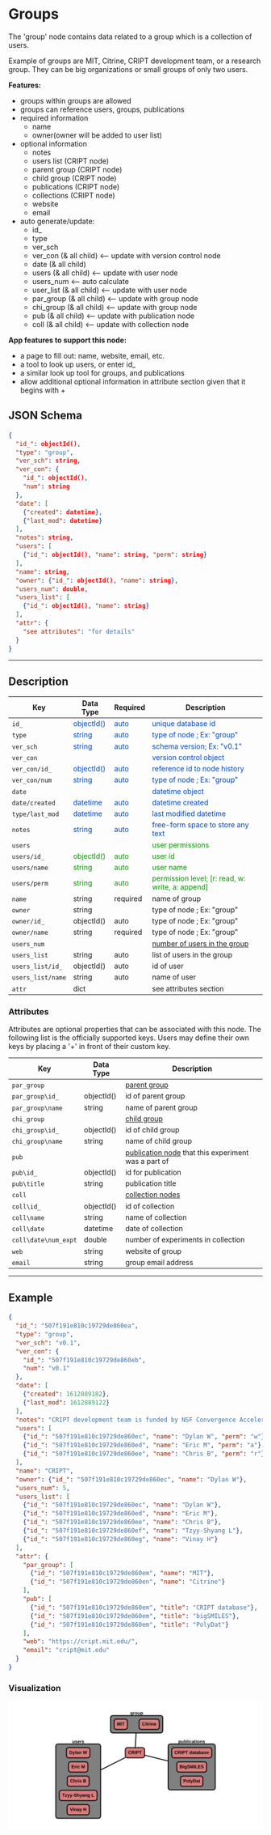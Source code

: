 # Groups

The 'group' node contains data related to a group which is a collection of users.

Example of groups are MIT, Citrine, CRIPT development team, or a research group.
They can be big organizations or small groups of only two users.

**Features:**

* groups within groups are allowed
* groups can reference users, groups, publications
* required information  
    * name
    * owner(owner will be added to user list)
* optional information
    * notes
    * users list (CRIPT node)
    * parent group (CRIPT node)
    * child group (CRIPT node)
    * publications (CRIPT node)
    * collections (CRIPT node)
    * website
    * email
* auto generate/update:
    * id_
    * type
    * ver_sch
    * ver_con (& all child) <-- update with version control node
    * date (& all child)
    * users (& all child) <-- update with user node
    * users_num <-- auto calculate
    * user_list (& all child) <-- update with user node
    * par_group (& all child) <-- update with group node
    * chi_group (& all child) <-- update with group node
    * pub (& all child) <-- update with publication node
    * coll (& all child) <-- update with collection node
  

**App features to support this node:**

* a page to fill out: name, website, email, etc.
* a tool to look up users, or enter id_
* a similar look up tool for groups, and publications
* allow additional optional information in attribute section given that it begins with +

## JSON Schema

```json
{
  "id_": objectId(),
  "type": "group",
  "ver_sch": string,
  "ver_con": {
    "id_": objectId(),
    "num": string
  },
  "date": [
    {"created": datetime},
    {"last_mod": datetime}
  ],
  "notes": string,
  "users": [
    {"id_": objectId(), "name": string, "perm": string}
  ],
  "name": string,
  "owner": {"id_": objectId(), "name": string},
  "users_num": double,
  "users_list": [
    {"id_": objectId(), "name": string}
  ],
  "attr": {
    "see attributes": "for details"
  }
}
```

---

## Description

Key             |Data Type     |Required  |Description
-------------   |---------     |------    |----
`id_`          |<span style="color:rgb(0, 72, 189)"> objectId() </span>|<span style="color:rgb(0, 72, 189)">  auto  </span>|<span style="color:rgb(0, 72, 189)">  unique database id  </span>
`type`          |<span style="color:rgb(0, 72, 189)">  string  </span> |<span style="color:rgb(0, 72, 189)">  auto  </span>|<span style="color:rgb(0, 72, 189)">  type of node ; Ex: "group"  </span>
`ver_sch`       |<span style="color:rgb(0, 72, 189)">  string  </span>|<span style="color:rgb(0, 72, 189)">  auto  </span>|<span style="color:rgb(0, 72, 189)">  schema version; Ex: "v0.1"  </span>
`ver_con`       |              |          |<span style="color:rgb(0, 72, 189)">  version control object  </span>
`ver_con/id_`   |<span style="color:rgb(0, 72, 189)">  objectId()  </span>|<span style="color:rgb(0, 72, 189)">  auto  </span>|<span style="color:rgb(0, 72, 189)">  reference id to node history  </span>
`ver_con/num`   |<span style="color:rgb(0, 72, 189)">  string  </span>|<span style="color:rgb(0, 72, 189)">auto  </span>|<span style="color:rgb(0, 72, 189)">  type of node ; Ex: "group"  </span>
`date`          |              |          |<span style="color:rgb(0, 72, 189)">  datetime object  </span>
`date/created`  |<span style="color:rgb(0, 72, 189)">  datetime  </span>|<span style="color:rgb(0, 72, 189)">auto  </span>|<span style="color:rgb(0, 72, 189)">  datetime created  </span>
`type/last_mod` |<span style="color:rgb(0, 72, 189)">  datetime  </span>|<span style="color:rgb(0, 72, 189)">auto  </span>|<span style="color:rgb(0, 72, 189)">  last modified datetime  </span>
`notes`         |<span style="color:rgb(0, 72, 189)">  string  </span>|<span style="color:rgb(0, 72, 189)">auto  </span> |<span style="color:rgb(0, 72, 189)">  free-form space to store any text  </span>
`users`         |     |      |<span style="color:rgb(12, 145, 3)">  user permissions   </span>
`users/id_`           |<span style="color:rgb(12, 145, 3)">  objectId()   </span>|<span style="color:rgb(12, 145, 3)">  auto   </span>|<span style="color:rgb(12, 145, 3)">  user id  </span>
`users/name`          |<span style="color:rgb(12, 145, 3)">  string  </span>|<span style="color:rgb(12, 145, 3)">  auto   </span>|<span style="color:rgb(12, 145, 3)">  user name  </span>
`users/perm`          |<span style="color:rgb(12, 145, 3)">  string  </span>|<span style="color:rgb(12, 145, 3)">  auto   </span>|<span style="color:rgb(12, 145, 3)">  permission level; [r: read, w: write, a: append] </span>
`name`                 | string        | required      | name of group
`owner`                | string        |               | type of node ; Ex: "group"
`owner/id_`            | objectId()    | auto          | type of node ; Ex: "group"
`owner/name`           | string        | required      | type of node ; Ex: "group"
`users_num`            |               |               | [number of users in the group](../data-models/Users.md)
`users_list`           | string        | auto          | list of users in the group
`users_list/id_`       | objectId()    | auto          | id of user
`users_list/name`      | string        | auto          | name of user
`attr`                 | dict          |               | see attributes section

### Attributes

Attributes are optional properties that can be associated with this node. The following list is the officially supported
keys. Users may define their own keys by placing a '+' in front of their custom key.

Key                   | Data Type       | Description
-------------         |---------        |----
`par_group`           |                 | [parent group](../data-models/Groups.md)
`par_group\id_`       | objectId()      | id of parent group
`par_group\name`      | string          | name of parent group
`chi_group`           |                 | [child group](../data-models/Groups.md)
`chi_group\id_`       | objectId()      | id of child group
`chi_group\name`      | string          | name of child group
`pub`                 |                 | [publication node](../data-models/Publications.md) that this experiment was a part of
`pub\id_`             | objectId()      | id for publication
`pub\title`           | string          | publication title
`coll`                |                 | [collection nodes](../data-models/Collections.md)
`coll\id_`            | objectId()      | id of collection
`coll\name`           | string          | name of collection
`coll\date`           | datetime        | date of collection
`coll\date\num_expt`  | double          | number of experiments in collection
`web`                 | string          | website of group
`email`               | string          | group email address

---

## Example

```json
{
  "id_": "507f191e810c19729de860ea",
  "type": "group",
  "ver_sch": "v0.1",
  "ver_con": {
    "id_": "507f191e810c19729de860eb",
    "num": "v0.1"
  },
  "date": [
    {"created": 1612889182},
    {"last_mod": 1612889122}
  ],
  "notes": "CRIPT development team is funded by NSF Convergence Accelerator.",
  "users": [
    {"id_": "507f191e810c19729de860ec", "name": "Dylan W", "perm": "w"},
    {"id_": "507f191e810c19729de860ed", "name": "Eric M", "perm": "a"},
    {"id_": "507f191e810c19729de860ee", "name": "Chris B", "perm": "r"}
  ],
  "name": "CRIPT",
  "owner": {"id_": "507f191e810c19729de860ec", "name": "Dylan W"},
  "users_num": 5,
  "users_list": [
    {"id_": "507f191e810c19729de860ec", "name": "Dylan W"},
    {"id_": "507f191e810c19729de860ed", "name": "Eric M"},
    {"id_": "507f191e810c19729de860ee", "name": "Chris B"},
    {"id_": "507f191e810c19729de860ef", "name": "Tzyy-Shyang L"},
    {"id_": "507f191e810c19729de860eg", "name": "Vinay H"}
  ],
  "attr": {
    "par_group": [
      {"id_": "507f191e810c19729de860em", "name": "MIT"},
      {"id_": "507f191e810c19729de860en", "name": "Citrine"}
    ],
    "pub": [
      {"id_": "507f191e810c19729de860em", "title": "CRIPT database"},
      {"id_": "507f191e810c19729de860em", "title": "bigSMILES"},
      {"id_": "507f191e810c19729de860em", "title": "PolyDat"}
    ],
    "web": "https://cript.mit.edu/",
    "email": "cript@mit.edu"
  }
}
```

### Visualization

![Group_network](../img/network_group.svg)